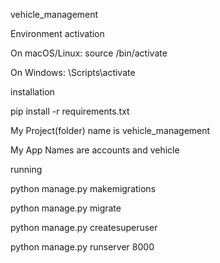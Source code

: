 vehicle_management

Environment activation

On macOS/Linux: source <venv>/bin/activate
  
On Windows: <venv>\Scripts\activate
  
installation
  
pip install -r requirements.txt
  
  
My Project(folder) name is vehicle_management
  
My App Names are accounts and vehicle
  
running 
  
python manage.py makemigrations
  
python manage.py migrate
  
python manage.py createsuperuser
  
python manage.py runserver 8000
  






